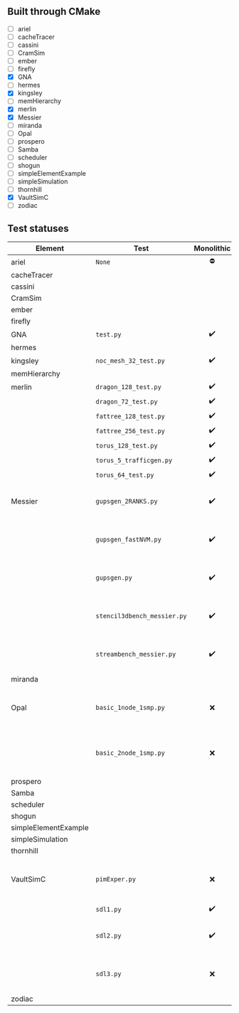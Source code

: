 ## Built through CMake

- [ ] ariel
- [ ] cacheTracer
- [ ] cassini
- [ ] CramSim
- [ ] ember
- [ ] firefly
- [x] GNA
- [ ] hermes
- [x] kingsley
- [ ] memHierarchy
- [x] merlin
- [x] Messier
- [ ] miranda
- [ ] Opal
- [ ] prospero
- [ ] Samba
- [ ] scheduler
- [ ] shogun
- [ ] simpleElementExample
- [ ] simpleSimulation
- [ ] thornhill
- [x] VaultSimC
- [ ] zodiac

## Test statuses

|Element|Test|Monolithic|Split|Notes|
|-------|----|:--------:|:---:|-----|
|ariel|`None`|⛔|⛔||
|cacheTracer|||||
|cassini|||||
|CramSim|||||
|ember|||||
|firefly|||||
|GNA|`test.py`|✔️|✔️||
|hermes|||||
|kingsley|`noc_mesh_32_test.py`|✔️|✔️||
|memHierarchy|||||
|merlin|`dragon_128_test.py`|✔️|✔️||
||`dragon_72_test.py`|✔️|✔️||
||`fattree_128_test.py`|✔️|✔️||
||`fattree_256_test.py`|✔️|✔️||
||`torus_128_test.py`|✔️|✔️||
||`torus_5_trafficgen.py`|✔️|✔️||
||`torus_64_test.py`|✔️|✔️||
|Messier|`gupsgen_2RANKS.py`|✔️|⚠️|8.7× additional runtime after refactor|
||`gupsgen_fastNVM.py`|✔️|⚠️|8.1× additional runtime after refactor|
||`gupsgen.py`|✔️|⚠️|8.8× additional runtime after refactor|
||`stencil3dbench_messier.py`|✔️|⚠️|1.5× additional runtime after refactor|
||`streambench_messier.py`|✔️|⚠️|8.5× additional runtime after refactor|
|miranda|||||
|Opal|`basic_1node_1smp.py`|❌|❌|`[SST Core] can't find requested component or subcomponent 'ariel.ariel'`|
||`basic_2node_1smp.py`|❌|❌|`[SST Core] can't find requested component or subcomponent 'ariel.ariel'`|
|prospero|||||
|Samba|||||
|scheduler|||||
|shogun|||||
|simpleElementExample|||||
|simpleSimulation|||||
|thornhill|||||
|VaultSimC|`pimExper.py`|❌|❌|`[SST Core] can't find requested component or subcomponent 'ariel.ariel'`|
||`sdl1.py`|✔️|✔️||
||`sdl2.py`|✔️|⚠️|21× additional runtime after refactor|
||`sdl3.py`|❌|❌|`[Python] NameError: global name 'memctrl' is not defined`|
|zodiac|||||
